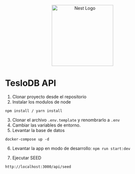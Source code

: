 <p align="center">
  <a href="http://nestjs.com/" target="blank"><img src="https://nestjs.com/img/logo-small.svg" width="200" alt="Nest Logo" /></a>
</p>

# TesloDB API 

1. Clonar proyecto desde el repositorio
2. Instalar los modulos de node
```
npm install / yarn install
```
3. Clonar el archivo ```.env.template``` y renombrarlo a ```.env```
4. Cambiar las variables de entorno.
5. Levantar la base de datos
```
docker-compose up -d
```
6. Levantar la app en modo de desarrollo: ```npm run start:dev```

7. Ejecutar SEED
```
http://localhost:3000/api/seed
```
